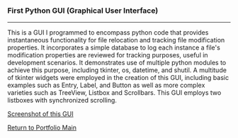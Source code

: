 ### First Python GUI (Graphical User Interface)
***

This is a GUI I programmed to encompass python code
that provides instantaneous functionality for file 
relocation and tracking file modification properties.
It incorporates a simple database to log each instance
a file's modification properties are reviewed for
tracking purposes, useful in development scenarios.
It demonstrates use of multiple python modules
to achieve this purpose, including tkinter, os,
datetime, and shutil.  A multitude of tkinter widgets
were employed in the creation of this GUI, including
basic examples such as Entry, Label, and Button as
well as more complex varieties such as TreeView, Listbox
and Scrollbars.  This GUI employs two listboxes
with synchronized scrolling.

[Screenshot of this GUI](https://i.imgur.com/3KLQzsv.png)

[Return to Portfolio Main](../../READMEport1.md)
